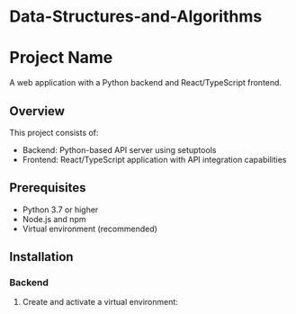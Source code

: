 # Data-Structures-and-Algorithms
# Project Name

A web application with a Python backend and React/TypeScript frontend.

## Overview

This project consists of:
- Backend: Python-based API server using setuptools
- Frontend: React/TypeScript application with API integration capabilities

## Prerequisites

- Python 3.7 or higher
- Node.js and npm
- Virtual environment (recommended)

## Installation

### Backend

1. Create and activate a virtual environment:
